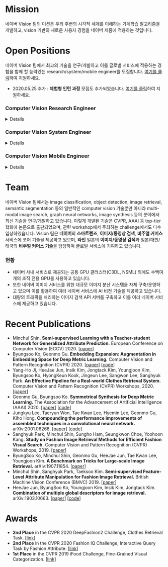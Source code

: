 # Mission
네이버 Vision 팀의 미션은 우리 주변의 시각적 세계를 이해하는 기계학습 알고리즘을 개발하고, vision 기반의 새로운 사용자 경험을 네이버 제품에 적용하는 것입니다.

# Open Positions
네이버 Vision 팀에서 최고의 기술을 연구/개발하고 이를 글로벌 서비스에 적용하는 경험을 함께 할 능력있는 research/system/mobile engineer를 모집합니다. 
[여기를 클릭](https://recruit.navercorp.com/naver/job/detail/developer?annoId=20004020&classId=&jobId=&entTypeCd=&searchTxt=&searchSysComCd=)하여 지원하세요.

- 2020.05.25 추가 : **체험형 인턴 과정** 모집도 추가되었습니다. [여기를 클릭](https://recruit.navercorp.com/naver/job/detail/developer?annoId=20004058&classId=&jobId=&entTypeCd=004&searchTxt=&searchSysComCd=)하여 지원하세요.


### Computer Vision Research Engineer

  <details>

  ### 역할
  - 딥러닝 기반의 computer vision에 대한 최신 기술 연구/개발
  - 네이버/라인의 대규모 UGC/쇼핑 데이터를 대상으로 하는 real-world problem 해결
  - 스마트렌즈, 이미지/동영상 검색, 비주얼 커머스 서비스 고도화에 기여

  ### 자격요건
  - Computer vision 관련 최신 연구를 이해하고 이를 딥러닝 프레임워크 (TensorFlow, PyTorch, MXNet 등) 로 구현할 수 있는 분
  - 본인의 아이디어를 구체화하고 이를 이론적, 실험적으로 증명할 수 있는 분
  - 연구를 위한 연구가 아닌, 서비스에 필요한 real-world problem을 풀어보려는 의지를 가진 분

  ### 우대사항
  - Computer vision 관련 top-tier 학회에 출판한 논문이 있는 분
  - Kaggle 등의 챌린지에서 좋은 성과를 거둔 분
  - 전통적인 computer vision (image processing, feature extraction) 기술을 보유한 분

  ### 채용하고 싶은 사람
  - 항상 겸손하고 배우는 자세로 동료들과 즐겁게 일할 수 있는 분
  - 최고의 기술 개발에 대한 욕심을 가진 분

  </details>

### Computer Vision System Engineer

  <details>

  ### 역할
  - 딥러닝 기반의 computer vision 기술을 이용한 이미지 인식/분석/검색 백엔드 시스템 연구/개발
  - large-scale/low-latency/high-throughput 시스템 구축을 위한 모델 최적화 및 시스템 엔지니어링
  - 스마트렌즈, 이미지/동영상 검색, 비주얼 커머스 서비스 고도화에 기여

  ### 자격요건
  - Python, C++, Golang, Scala 등의 백엔드 개발 언어를 1개 이상 자유롭게 활용 가능한 분
  - Hadoop, Spark 등을 활용하여 대규모 분산 환경에서 데이터 정제 및 분석이 가능한 분
  - Database, Search engine, Docker, Web server, Message queue, Triton IS 등 백엔드 시스템 기술에 친숙한 분
  - Computer vision 관련 최신 연구에 관심이 많은 분

  ### 우대사항
  - 딥러닝 기술을 실서비스에 적용한 경험이 있는 분
  - 대규모 분산 환경 서비스를 직접 운영해 보신 분

  ### 채용하고 싶은 사람
  - 항상 겸손하고 배우는 자세로 동료들과 즐겁게 일할 수 있는 분
  - 최고의 기술 개발에 대한 욕심을 가진 분

  </details>

### Computer Vision Mobile Engineer

  <details>

  ### 역할
  - 온-디바이스 딥러닝 기반의 computer vision 기술 및 서비스 개발
  - 스마트렌즈 서비스 개발

  ### 자격요건
  - [공통] Computer vision 기술 개발에서부터 서비스 출시까지 적극적으로 참여할 수 있는 분
  - [iOS] iOS 앱 개발 3년 이상 또는 그에 준하는 능력
  - [Android] 안드로이드 앱 개발 3년 이상 또는 그에 준하는 능력

  ### 우대사항
  - Computer vision 기술 또는 딥러닝 모델을 단말(iOS 또는 Android)에 직접 올려서 서비스 해 보신 분
  - OpenGL ES(Android) 또는 Metal(iOS) 관련 개발 경험이 있는 분

  ### 채용하고 싶은 사람
  - 항상 겸손하고 배우는 자세로 동료들과 즐겁게 일할 수 있는 분
  - 최고의 기술 개발에 대한 욕심을 가진 

  </details>

# Team
네이버 Vision 팀에서는 image classification, object detection, image retrieval, semantic segmentation 등의 일반적인 computer vision 기술뿐만 아니라 multi-modal image search, graph neural networks, image synthesis 등의 분야에서 최신 기술을 연구/개발하고 있습니다.
이렇게 개발된 기술은 CVPR, AAAI 등 top-tier 학회에 논문으로 출판되었으며, 관련 workshop에서 주최하는 challenge에서도 다수 입상하였습니다.
Vision 팀은 **네이버**의 **스마트렌즈**, **이미지/동영상 검색**, **비주얼 커머스** 서비스에 코어 기술을 제공하고 있으며, **라인** 일본의 **이미지/동영상 검색**과 일본/대만/태국의 **비주얼 커머스 기술**을 담당하며 글로벌 서비스에 기여하고 있습니다.

### 현황

- 네이버 사내 서비스로 제공되는 공통 GPU 클러스터(C3DL, NSML) 외에도 수백여 개의 조직 전용 GPU를 사용하고 있습니다.
- 또한 네이버 이미지 서비스를 위한 대규모 이미지 분산 시스템을 자체 구축/운영하고 있으며 이를 활용하여 여러 네이버 서비스에 AI 비전 기술을 제공하고 있습니다.
- 대량의 트래픽을 처리하는 이미지 검색 API 서버를 구축하고 이를 여러 네이버 서비스에 제공하고 있습니다.

# Recent Publications
- Minchul Shin. **Semi-supervised Learning with a Teacher-student Network for Generalized Attribute Prediction.** European Conference on Computer Vision (ECCV) 2020. [[paper](https://arxiv.org/abs/2007.06769)]
- Byungsoo Ko, Geonmo Gu. **Embedding Expansion: Augmentation in Embedding Space for Deep Metric Learning.** Computer Vision and Pattern Recognition (CVPR) 2020. [[paper](https://arxiv.org/abs/2003.02546)] [[code](https://github.com/navervision/embedding-expansion)]
- Yang-Ho Ji, HeeJae Jun, Insik Kim, Jongtack Kim, Youngjoon Kim, Byungsoo Ko, HyongKeun Kook, Jingeun Lee, Sangwon Lee, Sanghyuk Park. **An Effective Pipeline for a Real-world Clothes Retrieval System.** Computer Vision and Pattern Recognition (CVPR) Workshops, 2020. [[paper](https://arxiv.org/abs/2005.12739)]
- Geonmo Gu, Byungsoo Ko. **Symmetrical Synthesis for Deep Metric Learning.** The Association for the Advancement of Artificial Intelligence (AAAI) 2020. [[paper](https://arxiv.org/abs/2001.11658)] [[code](https://github.com/navervision/symmetrical-synthesis)]
- Jungkyu Lee, Taeryun Won, Tae Kwan Lee, Hyemin Lee, Geonmo Gu, Kiho Hong. **Compounding the performance improvements of assembled techniques in a convolutional neural network.** arXiv:2001.06268. [[paper](https://arxiv.org/abs/2001.06268)] [[code](https://github.com/navervision/assembled-cnn)]
- Sanghyuk Park, Minchul Shin, Sungho Ham, Seungkwon Choe, Yoohoon Kang. **Study on Fashion Image Retrieval Methods for Efficient Fashion Visual Search.** Computer Vision and Pattern Recognition (CVPR) Workshops, 2019. [[paper](http://openaccess.thecvf.com/content_CVPRW_2019/papers/FFSS-USAD/Park_Study_on_Fashion_Image_Retrieval_Methods_for_Efficient_Fashion_Visual_CVPRW_2019_paper.pdf)]
- ByungSoo Ko, Minchul Shin, Geonmo Gu, HeeJae Jun, Tae Kwan Lee, Youngjoon Kim. **A Benchmark on Tricks for Large-scale Image Retrieval.** arXiv:1907.11854. [[paper](https://arxiv.org/abs/1907.11854)]
- Minchul Shin, Sanghyuk Park, Taeksoo Kim. **Semi-supervised Feature-Level Attribute Manipulation for Fashion Image Retrieval.** British Machine Vision Conference (BMVC) 2019. [[paper](https://arxiv.org/abs/1907.05007)]
- HeeJae Jun, ByungSoo Ko, Youngjoon Kim, Insik Kim, Jongtack Kim. **Combination of multiple global descriptors for image retrieval.** arXiv:1903.10663. [[paper](https://arxiv.org/abs/1903.10663)] [[code](https://github.com/navervision/cgd)]

# Awards
- **2nd Place** in the CVPR 2020 DeepFashion2 Challenge, Clothes Retrieval Task. [[link](https://sites.google.com/view/cvcreative2020/deepfashion2#h.p_ATsWelcAKwt3)]
- **2nd Place** in the CVPR 2020 Fashion IQ Challenge, Interactive Query Task by Fashion Attribute. [[link](https://sites.google.com/view/cvcreative2020/fashion-iq)]
- **1st Place** in the CVPR 2019 iFood Challenge, Fine-Grained Visual Categorization. [[link](https://www.kaggle.com/c/ifood-2019-fgvc6)]

